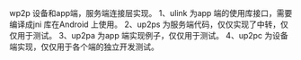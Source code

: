 wp2p 设备和app端，服务端连接层实现。
1、ulink 为app 端的使用库接口，需要编译成jni 库在Android 上使用。
2、up2ps 为服务端代码，仅仅实现了中转，仅仅用于测试。
3、up2pa 为app 端实现例子，仅仅用于测试。
4、up2pc 为设备端实现，仅仅用于各个端的独立开发测试。